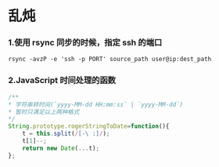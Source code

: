# 乱炖

### 1.使用 rsync 同步的时候，指定 ssh 的端口

```
rsync -avzP -e 'ssh -p PORT' source_path user@ip:dest_path
```


### 2.JavaScript 时间处理的函数

```javascript
/**
* 字符串转时间(`yyyy-MM-dd HH:mm:ss` | `yyyy-MM-dd`)
* 暂时只满足以上两种格式
*/
String.prototype.rogerStringToDate=function(){
    t = this.split(/[-\ :]/);
    t[1]--;
    return new Date(...t);
};
```
